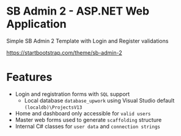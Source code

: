 # SB Admin 2 - ASP.NET Web Application
Simple SB Admin 2 Template with Login and Register validations

https://startbootstrap.com/theme/sb-admin-2

# Features
- Login and registration forms with `SQL` support
  - Local database `database_upwork` using Visual Studio default `(localdb)\ProjectsV13`
- Home and dashboard only accessible for `valid users`
- Master web forms used to generate `scaffolding` structure
- Internal C# classes for `user data` and `connection strings`
